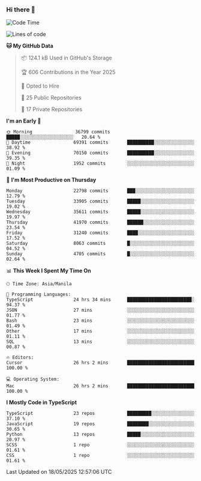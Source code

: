 ### Hi there 👋

<!--START_SECTION:waka-->
![Code Time](http://img.shields.io/badge/Code%20Time-1%2C754%20hrs%2031%20mins-blue)

![Lines of code](https://img.shields.io/badge/From%20Hello%20World%20I%27ve%20Written-66.7%20million%20lines%20of%20code-blue)

**🐱 My GitHub Data** 

> 📦 124.1 kB Used in GitHub's Storage 
 > 
> 🏆 606 Contributions in the Year 2025
 > 
> 💼 Opted to Hire
 > 
> 📜 25 Public Repositories 
 > 
> 🔑 17 Private Repositories 
 > 
**I'm an Early 🐤** 

```text
🌞 Morning                36799 commits       █████░░░░░░░░░░░░░░░░░░░░   20.64 % 
🌆 Daytime                69391 commits       ██████████░░░░░░░░░░░░░░░   38.92 % 
🌃 Evening                70150 commits       ██████████░░░░░░░░░░░░░░░   39.35 % 
🌙 Night                  1952 commits        ░░░░░░░░░░░░░░░░░░░░░░░░░   01.09 % 
```
📅 **I'm Most Productive on Thursday** 

```text
Monday                   22798 commits       ███░░░░░░░░░░░░░░░░░░░░░░   12.79 % 
Tuesday                  33905 commits       █████░░░░░░░░░░░░░░░░░░░░   19.02 % 
Wednesday                35611 commits       █████░░░░░░░░░░░░░░░░░░░░   19.97 % 
Thursday                 41970 commits       ██████░░░░░░░░░░░░░░░░░░░   23.54 % 
Friday                   31240 commits       ████░░░░░░░░░░░░░░░░░░░░░   17.52 % 
Saturday                 8063 commits        █░░░░░░░░░░░░░░░░░░░░░░░░   04.52 % 
Sunday                   4705 commits        █░░░░░░░░░░░░░░░░░░░░░░░░   02.64 % 
```


📊 **This Week I Spent My Time On** 

```text
🕑︎ Time Zone: Asia/Manila

💬 Programming Languages: 
TypeScript               24 hrs 34 mins      ████████████████████████░   94.37 % 
JSON                     27 mins             ░░░░░░░░░░░░░░░░░░░░░░░░░   01.77 % 
Bash                     23 mins             ░░░░░░░░░░░░░░░░░░░░░░░░░   01.49 % 
Other                    17 mins             ░░░░░░░░░░░░░░░░░░░░░░░░░   01.11 % 
SQL                      13 mins             ░░░░░░░░░░░░░░░░░░░░░░░░░   00.87 % 

🔥 Editors: 
Cursor                   26 hrs 2 mins       █████████████████████████   100.00 % 

💻 Operating System: 
Mac                      26 hrs 2 mins       █████████████████████████   100.00 % 
```

**I Mostly Code in TypeScript** 

```text
TypeScript               23 repos            █████████░░░░░░░░░░░░░░░░   37.10 % 
JavaScript               19 repos            ████████░░░░░░░░░░░░░░░░░   30.65 % 
Python                   13 repos            █████░░░░░░░░░░░░░░░░░░░░   20.97 % 
SCSS                     1 repo              ░░░░░░░░░░░░░░░░░░░░░░░░░   01.61 % 
CSS                      1 repo              ░░░░░░░░░░░░░░░░░░░░░░░░░   01.61 % 
```




 Last Updated on 18/05/2025 12:57:06 UTC
<!--END_SECTION:waka-->
